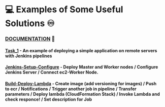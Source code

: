 # :computer: Examples of Some Useful Solutions :infinity:

### [DOCUMENTATION](https://github.com/RuslanSerdiuk/DevOps_Tasks_and_solutions/blob/Documentation/Documentation/Materials/Automation-Tools/Jenkins.pdf) :metal:
#### [Task_1](https://github.com/RuslanSerdiuk/DevOps_Tasks_and_solutions/tree/CICD/CICD/Task_1) - An example of deploying a simple application on remote servers with Jenkins pipelines
#### [Jenkins-Setup-Configure](https://github.com/RuslanSerdiuk/DevOps_Tasks_and_solutions/tree/CICD/CICD/Jenkins-Setup-configure) - Deploy Master and Worker nodes /  Configure Jenkins Server / Connect ec2-Worker Node.
#### [Build-Deploy-Lambda](https://github.com/RuslanSerdiuk/DevOps_Tasks_and_solutions/tree/CICD/CICD/Build-Deploy-Lambda) - Create image (add versioning for images) / Push to ecr / Notifications / Trigger another job in pipeline / Transfer parameters / Deploy lambda (CloudFormation Stack) / Invoke Lambda and check responce! / Set description for Job










